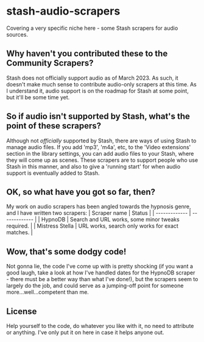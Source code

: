 # stash-audio-scrapers
Covering a very specific niche here - some Stash scrapers for audio sources.

## Why haven't you contributed these to the Community Scrapers?
Stash does not officially support audio as of March 2023. As such, it doesn't make much sense to contribute audio-only scrapers at this time.
As I understand it, audio support is on the roadmap for Stash at some point, but it'll be some time yet.

## So if audio isn't supported by Stash, what's the point of these scrapers?
Although not *officially* supported by Stash, there are ways of using Stash to manage audio files. If you add 'mp3', 'm4a', etc, to the 'Video extensions' section in the library settings, you can add audio files to your Stash, where they will come up as scenes.
These scrapers are to support people who use Stash in this manner, and also to give a 'running start' for when audio support is eventually added to Stash.

## OK, so what have you got so far, then?
My work on audio scrapers has been angled towards the hypnosis genre, and I have written two scrapers:
| Scraper name  | Status        |
| ------------- | ------------- |
| HypnoDB  | Search and URL works, some minor tweaks required.  |
| Mistress Stella  | URL works, search only works for exact matches.  |

## Wow, that's some dodgy code!
Not gonna lie, the code I've come up with is pretty shocking (if you want a good laugh, take a look at how I've handled dates for the HypnoDB scraper - there must be a better way than what I've done!), but the scrapers seem to largely do the job, and could serve as a jumping-off point for someone more...well...competent than me.

## License
Help yourself to the code, do whatever you like with it, no need to attribute or anything. I've only put it on here in case it helps anyone out.

